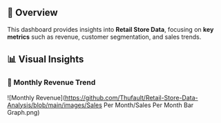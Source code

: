 ## 🚀 Overview  
This dashboard provides insights into **Retail Store Data**, focusing on **key metrics** such as revenue, customer segmentation, and sales trends.

## **📊 Visual Insights**  
### **📌 Monthly Revenue Trend**  
![Monthly Revenue](https://github.com/Thufault/Retail-Store-Data-Analysis/blob/main/images/Sales Per Month/Sales Per Month Bar Graph.png)

